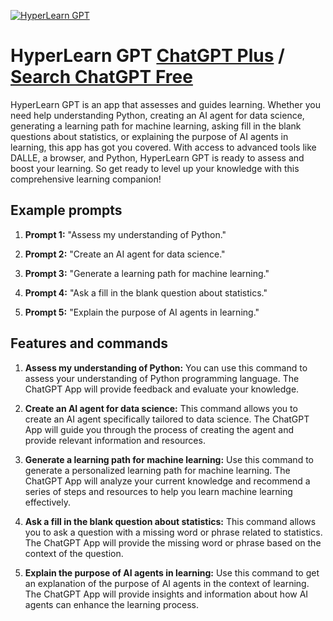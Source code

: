 
[![HyperLearn GPT](https://files.oaiusercontent.com/file-iHhQmWrUVjgDK8AvvUvoEdHB?se=2123-10-17T06%3A04%3A17Z&sp=r&sv=2021-08-06&sr=b&rscc=max-age%3D31536000%2C%20immutable&rscd=attachment%3B%20filename%3Dc6759ddc-feb5-4313-8ae5-77d02e9dea13.png&sig=WIJaJAaoqHifGmbQPO3ujt6bn0Ft/l/c7vB2XAoIAGg%3D)](https://chat.openai.com/g/g-B2tKpr5SN-hyperlearn-gpt)

# HyperLearn GPT [ChatGPT Plus](https://chat.openai.com/g/g-B2tKpr5SN-hyperlearn-gpt) / [Search ChatGPT Free](https://gptcall.net/index.html#/?search=HyperLearn%20GPT)

HyperLearn GPT is an app that assesses and guides learning. Whether you need help understanding Python, creating an AI agent for data science, generating a learning path for machine learning, asking fill in the blank questions about statistics, or explaining the purpose of AI agents in learning, this app has got you covered. With access to advanced tools like DALLE, a browser, and Python, HyperLearn GPT is ready to assess and boost your learning. So get ready to level up your knowledge with this comprehensive learning companion!

## Example prompts

1. **Prompt 1:** "Assess my understanding of Python."

2. **Prompt 2:** "Create an AI agent for data science."

3. **Prompt 3:** "Generate a learning path for machine learning."

4. **Prompt 4:** "Ask a fill in the blank question about statistics."

5. **Prompt 5:** "Explain the purpose of AI agents in learning."

## Features and commands

1. **Assess my understanding of Python:** You can use this command to assess your understanding of Python programming language. The ChatGPT App will provide feedback and evaluate your knowledge.

2. **Create an AI agent for data science:** This command allows you to create an AI agent specifically tailored to data science. The ChatGPT App will guide you through the process of creating the agent and provide relevant information and resources.

3. **Generate a learning path for machine learning:** Use this command to generate a personalized learning path for machine learning. The ChatGPT App will analyze your current knowledge and recommend a series of steps and resources to help you learn machine learning effectively.

4. **Ask a fill in the blank question about statistics:** This command allows you to ask a question with a missing word or phrase related to statistics. The ChatGPT App will provide the missing word or phrase based on the context of the question.

5. **Explain the purpose of AI agents in learning:** Use this command to get an explanation of the purpose of AI agents in the context of learning. The ChatGPT App will provide insights and information about how AI agents can enhance the learning process.


